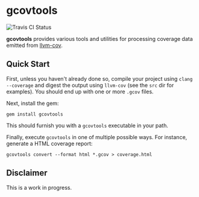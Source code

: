 gcovtools
======

![Travis CI Status](https://travis-ci.org/mattiasbergbom/gcovtools.svg)

**gcovtools** provides various tools and utilities for processing coverage data emitted from [llvm-cov](http://llvm.org/docs/CommandGuide/llvm-cov.html).

Quick Start
-----------

First, unless you haven't already done so, compile your project using ```clang --coverage``` and digest the output using ```llvm-cov``` (see the `src` dir for examples). You should end up with one or more ```.gcov``` files.

Next, install the gem:

```gem install gcovtools```

This should furnish you with a ```gcovtools``` executable in your path.

Finally, execute ```gcovtools``` in one of multiple possible ways. For instance, generate a HTML coverage report:

```gcovtools convert --format html *.gcov > coverage.html```

Disclaimer
----------
This is a work in progress.

